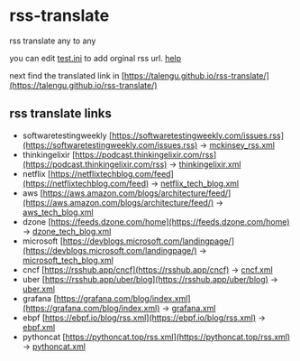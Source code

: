 # rss-translate

rss translate any to any

you can edit [test.ini](https://github.com/talengu/rss-translate/edit/main/test.ini) to add orginal rss url. [help](https://github.com/talengu/rss-translate/issues/2)

next find the translated link in [https://talengu.github.io/rss-translate/](https://talengu.github.io/rss-translate/)

## rss translate links

 - softwaretestingweekly [https://softwaretestingweekly.com/issues.rss](https://softwaretestingweekly.com/issues.rss) -> [mckinsey_rss.xml](https://fastly.jsdelivr.net/gh/yeshan333/rss-translate@main/rss/mckinsey_rss.xml)
 - thinkingelixir [https://podcast.thinkingelixir.com/rss](https://podcast.thinkingelixir.com/rss) -> [thinkingelixir.xml](https://fastly.jsdelivr.net/gh/yeshan333/rss-translate@main/rss/thinkingelixir.xml)
 - netflix [https://netflixtechblog.com/feed](https://netflixtechblog.com/feed) -> [netflix_tech_blog.xml](https://fastly.jsdelivr.net/gh/yeshan333/rss-translate@main/rss/netflix_tech_blog.xml)
 - aws [https://aws.amazon.com/blogs/architecture/feed/](https://aws.amazon.com/blogs/architecture/feed/) -> [aws_tech_blog.xml](https://fastly.jsdelivr.net/gh/yeshan333/rss-translate@main/rss/aws_tech_blog.xml)
 - dzone [https://feeds.dzone.com/home](https://feeds.dzone.com/home) -> [dzone_tech_blog.xml](https://fastly.jsdelivr.net/gh/yeshan333/rss-translate@main/rss/dzone_tech_blog.xml)
 - microsoft [https://devblogs.microsoft.com/landingpage/](https://devblogs.microsoft.com/landingpage/) -> [microsoft_tech_blog.xml](https://fastly.jsdelivr.net/gh/yeshan333/rss-translate@main/rss/microsoft_tech_blog.xml)
 - cncf [https://rsshub.app/cncf](https://rsshub.app/cncf) -> [cncf.xml](https://fastly.jsdelivr.net/gh/yeshan333/rss-translate@main/rss/cncf.xml)
 - uber [https://rsshub.app/uber/blog](https://rsshub.app/uber/blog) -> [uber.xml](https://fastly.jsdelivr.net/gh/yeshan333/rss-translate@main/rss/uber.xml)
 - grafana [https://grafana.com/blog/index.xml](https://grafana.com/blog/index.xml) -> [grafana.xml](https://fastly.jsdelivr.net/gh/yeshan333/rss-translate@main/rss/grafana.xml)
 - ebpf [https://ebpf.io/blog/rss.xml](https://ebpf.io/blog/rss.xml) -> [ebpf.xml](https://fastly.jsdelivr.net/gh/yeshan333/rss-translate@main/rss/ebpf.xml)
 - pythoncat [https://pythoncat.top/rss.xml](https://pythoncat.top/rss.xml) -> [pythoncat.xml](https://fastly.jsdelivr.net/gh/yeshan333/rss-translate@main/rss/pythoncat.xml)
